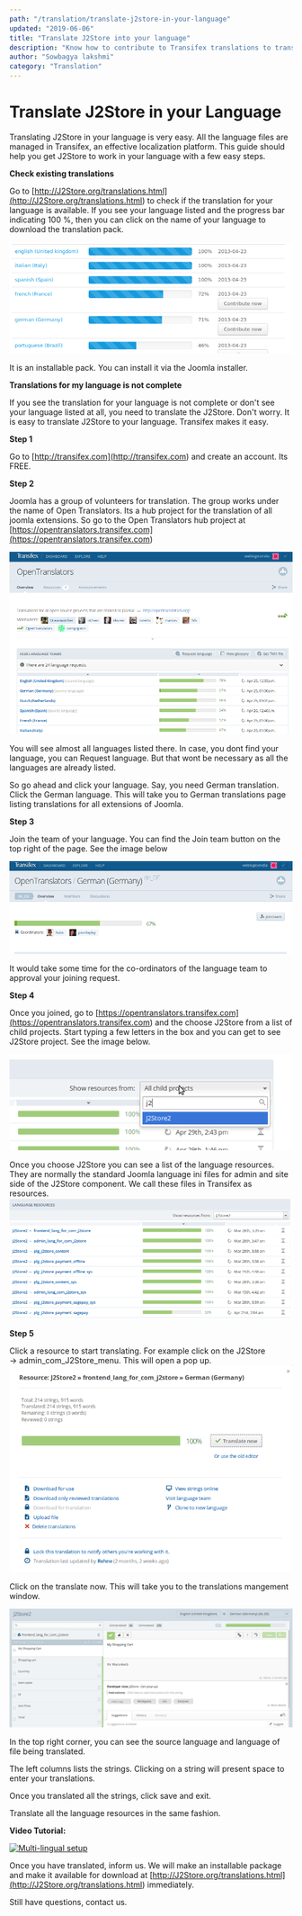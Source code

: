 ```yaml
---
path: "/translation/translate-j2store-in-your-language"
updated: "2019-06-06"
title: "Translate J2Store into your language"
description: "Know how to contribute to Transifex translations to translate J2Store part of your store."
author: "Sowbagya lakshmi"
category: "Translation"
---
```

# Translate J2Store in your Language

Translating J2Store in your language is very easy. All the language files are managed in Transifex, an effective localization platform. This guide should help you get J2Store to work in your language with a few easy steps.

**Check existing translations**

Go to [http://J2Store.org/translations.html](<http://J2Store.org/translations.html>) to check if the translation for your language is available. If you see your language listed and the progress bar indicating 100 %, then you can click on the name of your language to download the translation pack.

![Transifex packages](../../images/translation/Translate-j2store-to-your-lang/translation-transifex-packages.png)

It is an installable pack. You can install it via the Joomla installer.

**Translations for my language is not complete**

If you see the translation for your language is not complete or don't see your language listed at all, you need to translate the J2Store. Don't worry. It is easy to translate J2Store to your language. Transifex makes it easy.

**Step 1**

Go to [http://transifex.com](<http://transifex.com>) and create an account. Its FREE.

**Step 2**

Joomla has a group of volunteers for translation. The group works under the name of Open Translators. Its a hub project for the translation of all joomla extensions. So go to the Open Translators hub project at [https://opentranslators.transifex.com](<https://opentranslators.transifex.com>)

![Transifex open translators](../../images/translation/Translate-j2store-to-your-lang/translation-transifex-opentranslators.png)


You will see almost all languages listed there. In case, you dont find your language, you can Request language. But that wont be necessary as all the languages are already listed.

So go ahead and click your language. Say, you need German translation. Click the German language. This will take you to German translations page listing translations for all extensions of Joomla.

**Step 3**

Join the team of your language. You can find the Join team button on the top right of the page. See the image below

![Transifex germany](../../images/translation/Translate-j2store-to-your-lang/translation-transifex-germany.png)

It would take some time for the co-ordinators of the language team to approval your joining request.

**Step 4**

Once you joined, go to [https://opentranslators.transifex.com](<https://opentranslators.transifex.com>) and the choose J2Store from a list of child projects. Start typing a few letters in the box and you can get to see J2Store project. See the image below.

![Transifex child products](../../images/translation/Translate-j2store-to-your-lang/translation-transifex-child-products.png)

Once you choose J2Store you can see a list of the language resources. They are normally the standard Joomla language ini files for admin and site side of the J2Store component. We call these files in Transifex as resources.
![Transifex-resources](../../images/translation/Translate-j2store-to-your-lang/translation-transifex-resources.png)

**Step 5**

Click a resource to start translating. For example click on the J2Store → admin\_com\_J2Store\_menu. This will open a pop up.
![Transifex german resource](../../images/translation/Translate-j2store-to-your-lang/translation-transifex-resource-germany.png)

Click on the translate now. This will take you to the translations mangement window.

![J2Store management window](../../images/translation/Translate-j2store-to-your-lang/Translation-transifex-J2Store-management-win.png)

In the top right corner, you can see the source language and language of file being translated.

The left columns lists the strings. Clicking on a string will present space to enter your translations.

Once you translated all the strings, click save and exit.

Translate all the language resources in the same fashion.

**Video Tutorial:**

[![Multi-lingual setup](https://img.youtube.com/vi/51J1UkeRu3Y/0.jpg)](https://youtu.be/lqwO0ANPURQ "Translating J2Store into your site")


Once you have translated, inform us. We will make an installable package and make it available for download at [http://J2Store.org/translations.html](<http://J2Store.org/translations.html>) immediately.

Still have questions, contact us.



